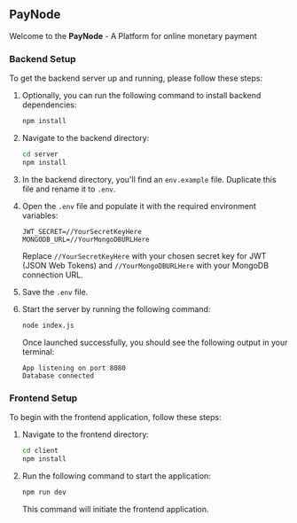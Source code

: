 
## PayNode

Welcome to the **PayNode** - A Platform for online monetary payment

### Backend Setup

To get the backend server up and running, please follow these steps:

1. Optionally, you can run the following command to install backend dependencies:

    ```bash
    npm install
    ```

2. Navigate to the backend directory:

    ```bash
    cd server
    npm install
    ```

3. In the backend directory, you'll find an `env.example` file. Duplicate this file and rename it to `.env`.

4. Open the `.env` file and populate it with the required environment variables:

    ```plaintext
    JWT_SECRET=//YourSecretKeyHere
    MONGODB_URL=//YourMongoDBURLHere
    ```

    Replace `//YourSecretKeyHere` with your chosen secret key for JWT (JSON Web Tokens) and `//YourMongoDBURLHere` with your MongoDB connection URL.

5. Save the `.env` file.

6. Start the server by running the following command:

    ```bash
    node index.js
    ```

    Once launched successfully, you should see the following output in your terminal:

    ```vbnet
    App listening on port 8080
    Database connected
    ```

### Frontend Setup

To begin with the frontend application, follow these steps:

1. Navigate to the frontend directory:

    ```bash
    cd client
    npm install
    ```

2. Run the following command to start the application:

    ```bash
    npm run dev
    ```

    This command will initiate the frontend application.
